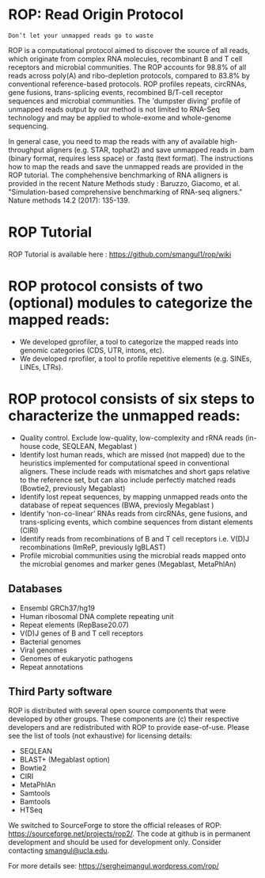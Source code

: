 # ROP: Read Origin Protocol

```
Don’t let your unmapped reads go to waste
```

ROP is a computational protocol aimed to discover the source of all reads, 
which originate from complex RNA molecules, recombinant B and T cell receptors and 
microbial communities. The ROP accounts for 98.8% of all reads across poly(A) 
and ribo-depletion protocols, compared to 83.8% by conventional reference-based 
protocols. ROP profiles repeats, circRNAs, gene fusions, trans-splicing events, 
recombined B/T-cell receptor sequences and microbial communities. The 'dumpster 
diving' profile of unmapped reads output by our method is not limited to 
RNA-Seq technology and may be applied to whole-exome and whole-genome 
sequencing.

In general case, you need to map the reads with any of available high-throughput aligners (e.g. STAR, tophat2) and save unmapped reads in .bam (binary format, requires less space) or .fastq (text format). The instructions how to map the reads and save the unmapped reads are provided in the ROP tutorial. The comphehensive benchmarking of RNA alligners is provided in the recent Nature Methods study : Baruzzo, Giacomo, et al. "Simulation-based comprehensive benchmarking of RNA-seq aligners." Nature methods 14.2 (2017): 135-139.

# ROP Tutorial

ROP Tutorial is available here : https://github.com/smangul1/rop/wiki

# ROP protocol consists of two (optional) modules to categorize the mapped reads:

- We developed gprofiler, a tool to categorize the mapped reads into genomic categories (CDS, UTR, intons, etc).
- We developed rprofiler, a tool to profile repetitive elements (e.g. SINEs, LINEs, LTRs).

# ROP protocol consists of six steps to characterize the unmapped reads:

- Quality control. Exclude low-quality, low-complexity and rRNA reads (in-house code, SEQLEAN, Megablast )
- Identify lost human reads, which are missed (not mapped) due to the heuristics implemented for computational speed in conventional aligners. These include reads with mismatches and short gaps relative to the reference set, but can also include perfectly matched reads (Bowtie2, previously Megablast)
- Identify lost repeat sequences, by mapping unmapped reads onto the database of repeat sequences (BWA, previosly Megablast )
- Identify ‘non-co-linear’ RNAs reads from circRNAs, gene fusions, and trans-splicing events, which combine sequences from distant elements (CIRI)
- Identify reads from recombinations of B and T cell receptors i.e. V(D)J recombinations (ImReP, previously IgBLAST)
- Profile microbial communities using the microbial reads mapped onto the microbial genomes and marker genes (Megablast, MetaPhlAn)


## Databases

- Ensembl GRCh37/hg19
- Human ribosomal DNA complete repeating unit 
- Repeat elements (RepBase20.07)
- V(D)J genes of  B and T cell receptors
- Bacterial genomes
- Viral genomes
- Genomes of eukaryotic pathogens
- Repeat annotations

## Third Party software 

ROP is distributed with several open source components that were developed by other groups. These components are (c) their respective developers and are redistributed with ROP to provide ease-of-use. Please see the list of tools (not exhaustive) for licensing details:

- SEQLEAN
- BLAST+ (Megablast option)
- Bowtie2
- CIRI
- MetaPhlAn
- Samtools
- Bamtools
- HTSeq



We switched to SourceForge to store the official releases of ROP: 
https://sourceforge.net/projects/rop2/. The code at github is in permanent 
development and should be used for development only. Consider contacting 
smangul@ucla.edu.

For more details see: https://sergheimangul.wordpress.com/rop/

